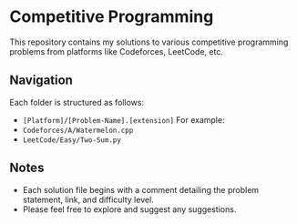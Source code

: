 # Competitive Programming

This repository contains my solutions to various competitive programming problems from platforms like Codeforces, LeetCode, etc.

## Navigation
Each folder is structured as follows:
- `[Platform]/[Problem-Name].[extension]`
For example:
- `Codeforces/A/Watermelon.cpp`
- `LeetCode/Easy/Two-Sum.py`
## Notes
- Each solution file begins with a comment detailing the problem statement, link, and difficulty level.
- Please feel free to explore and suggest any suggestions.
